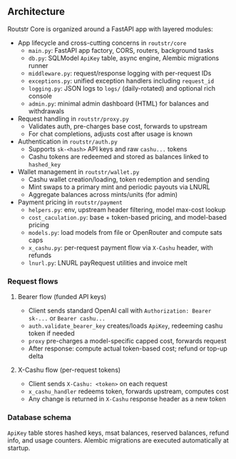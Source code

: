 ## Architecture

Routstr Core is organized around a FastAPI app with layered modules:

- App lifecycle and cross-cutting concerns in `routstr/core`
  - `main.py`: FastAPI app factory, CORS, routers, background tasks
  - `db.py`: SQLModel `ApiKey` table, async engine, Alembic migrations runner
  - `middleware.py`: request/response logging with per-request IDs
  - `exceptions.py`: unified exception handlers including `request_id`
  - `logging.py`: JSON logs to `logs/` (daily-rotated) and optional rich console
  - `admin.py`: minimal admin dashboard (HTML) for balances and withdrawals
- Request handling in `routstr/proxy.py`
  - Validates auth, pre-charges base cost, forwards to upstream
  - For chat completions, adjusts cost after usage is known
- Authentication in `routstr/auth.py`
  - Supports `sk-<hash>` API keys and raw `cashu...` tokens
  - Cashu tokens are redeemed and stored as balances linked to `hashed_key`
- Wallet management in `routstr/wallet.py`
  - Cashu wallet creation/loading, token redemption and sending
  - Mint swaps to a primary mint and periodic payouts via LNURL
  - Aggregate balances across mints/units (for admin)
- Payment pricing in `routstr/payment`
  - `helpers.py`: env, upstream header filtering, model max-cost lookup
  - `cost_caculation.py`: base + token-based pricing, and model-based pricing
  - `models.py`: load models from file or OpenRouter and compute sats caps
  - `x_cashu.py`: per-request payment flow via `X-Cashu` header, with refunds
  - `lnurl.py`: LNURL payRequest utilities and invoice melt

### Request flows

1) Bearer flow (funded API keys)
   - Client sends standard OpenAI call with `Authorization: Bearer sk-...` or `Bearer cashu...`
   - `auth.validate_bearer_key` creates/loads `ApiKey`, redeeming cashu token if needed
   - `proxy` pre-charges a model-specific capped cost, forwards request
   - After response: compute actual token-based cost; refund or top-up delta

2) X-Cashu flow (per-request tokens)
   - Client sends `X-Cashu: <token>` on each request
   - `x_cashu_handler` redeems token, forwards upstream, computes cost
   - Any change is returned in `X-Cashu` response header as a new token

### Database schema

`ApiKey` table stores hashed keys, msat balances, reserved balances, refund info, and usage counters. Alembic migrations are executed automatically at startup.
